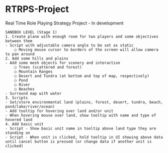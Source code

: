# RTRPS-Project
Real Time Role Playing Strategy Project - In development

	SANDBOX LEVEL (Stage 1)
	1. Create plane with enough room for two players and some objectives between them
	- Script with adjustable camera angle to be set as static
		○ Moving mouse cursor to borders of the screen will allow camera to pan around
	2. Add some hills and plains
	- Add some mesh objects for scenery and interaction
		○ Trees (scattered and forest)
		○ Mountain Ranges
		○ Desert and Tundra (at bottom and top of map, respectively)
		○ Pond
		○ River
		○ Beaches
	- Surround map with water
	3. Scripts
	- Set/store environmental land (plains, forest, desert, tundra, beach, pond/lake/river/ocean)
	- Add tooltip for hovering over land and/or unit
	- When hovering mouse over land, show tooltip with name and type of hovered land
	4. Add basic unit
	- Script - Show basic unit name in tooltip above land type they are standing on
  	- Script - When unit is clicked, hold tooltip in UI showing above data until cancel button is pressed (or change data if another unit is clicked)
